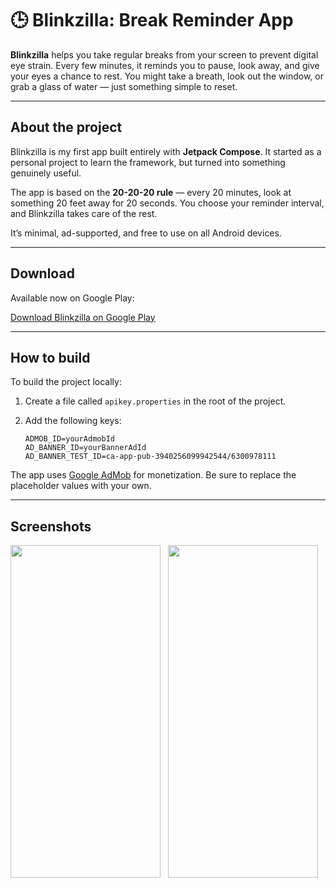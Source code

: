 # 🕒 Blinkzilla: Break Reminder App

**Blinkzilla** helps you take regular breaks from your screen to prevent digital eye strain. Every few minutes, it reminds you to pause, look away, and give your eyes a chance to rest. You might take a breath, look out the window, or grab a glass of water — just something simple to reset.

---

## About the project

Blinkzilla is my first app built entirely with **Jetpack Compose**. It started as a personal project to learn the framework, but turned into something genuinely useful.

The app is based on the **20-20-20 rule** — every 20 minutes, look at something 20 feet away for 20 seconds. You choose your reminder interval, and Blinkzilla takes care of the rest.

It’s minimal, ad-supported, and free to use on all Android devices.

---

## Download

Available now on Google Play:

[Download Blinkzilla on Google Play](https://play.google.com/store/apps/details?id=com.mattgdot.a2020)

---

## How to build

To build the project locally:

1. Create a file called `apikey.properties` in the root of the project.
2. Add the following keys:

   ```
   ADMOB_ID=yourAdmobId
   AD_BANNER_ID=yourBannerAdId
   AD_BANNER_TEST_ID=ca-app-pub-3940256099942544/6300978111
   ```

The app uses [Google AdMob](https://admob.google.com/) for monetization. Be sure to replace the placeholder values with your own.

---

## Screenshots

<div style="display: flex; gap: 12px; flex-wrap: wrap;"> <img src="https://play-lh.googleusercontent.com/A_pcsgi6R6yjaP76IzgvaHRbSrtH-EWSAh5q7E9KFODfCOg8FoFHMQp8RTj7Xn2ojf0=w5120-h2880-rw" width="240" height="532"> <img src="https://play-lh.googleusercontent.com/dQxSlEZn7VOkdSwQc__2iqMgkSPtFPvoTdwKp5U7oFqqAE8Pj2gk6YiNA9V_ntg83w=w5120-h2880-rw" width="240" height="532"> </div>

